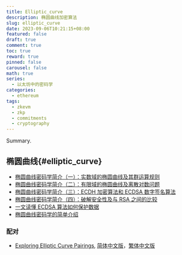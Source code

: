 ```yaml
---
title: Elliptic_curve
description: 椭圆曲线加密算法
slug: elliptic_curve
date: 2023-09-06T10:21:15+08:00
featured: false
draft: true
comment: true
toc: true
reward: true
pinned: false
carousel: false
math: true
series: 
  - 以太坊中的密码学
categories:
  - ethereum
tags:
  - zkevm
  - zkp
  - commitments
  - cryptography
---
```


Summary.

<!--more-->

## 椭圆曲线{#elliptic_curve}

- [椭圆曲线密码学简介（一）：实数域的椭圆曲线及其群运算规则](https://zhuanlan.zhihu.com/p/102807398)
- [椭圆曲线密码学简介（二）：有限域的椭圆曲线及离散对数问题](https://zhuanlan.zhihu.com/p/104531745)
- [椭圆曲线密码学简介（三）：ECDH 加密算法和 ECDSA 数字签名算法](https://zhuanlan.zhihu.com/p/107599962)
- [椭圆曲线密码学简介（四）：破解安全性及与 RSA 之间的比较](https://zhuanlan.zhihu.com/p/108103413)
- [一文读懂 ECDSA 算法如何保护数据](https://zhuanlan.zhihu.com/p/97953640)
- [椭圆曲线密码学的简单介绍](https://zhuanlan.zhihu.com/p/26029199)

### 配对

- [Exploring Elliptic Curve Pairings](https://medium.com/@VitalikButerin/exploring-elliptic-curve-pairings-c73c1864e627), [简体中文版](https://zhuanlan.zhihu.com/p/592591301)，[繁体中文版](https://medium.com/cryptocow/exploring-elliptic-curve-pairings-e322a3f029e8)
